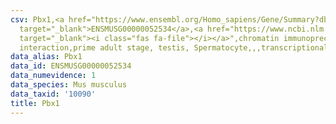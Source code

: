 ```yaml
---
csv: Pbx1,<a href="https://www.ensembl.org/Homo_sapiens/Gene/Summary?db=core;g=ENSMUSG00000052534"
  target="_blank">ENSMUSG00000052534</a>,<a href="https://www.ncbi.nlm.nih.gov/pubmed/25450459"
  target="_blank"><i class="fas fa-file"></i></a>",chromatin immunoprecipitation assay,direct
  interaction,prime adult stage, testis, Spermatocyte,,,transcriptional regulation,
data_alias: Pbx1
data_id: ENSMUSG00000052534
data_numevidence: 1
data_species: Mus musculus
data_taxid: '10090'
title: Pbx1
---
```

